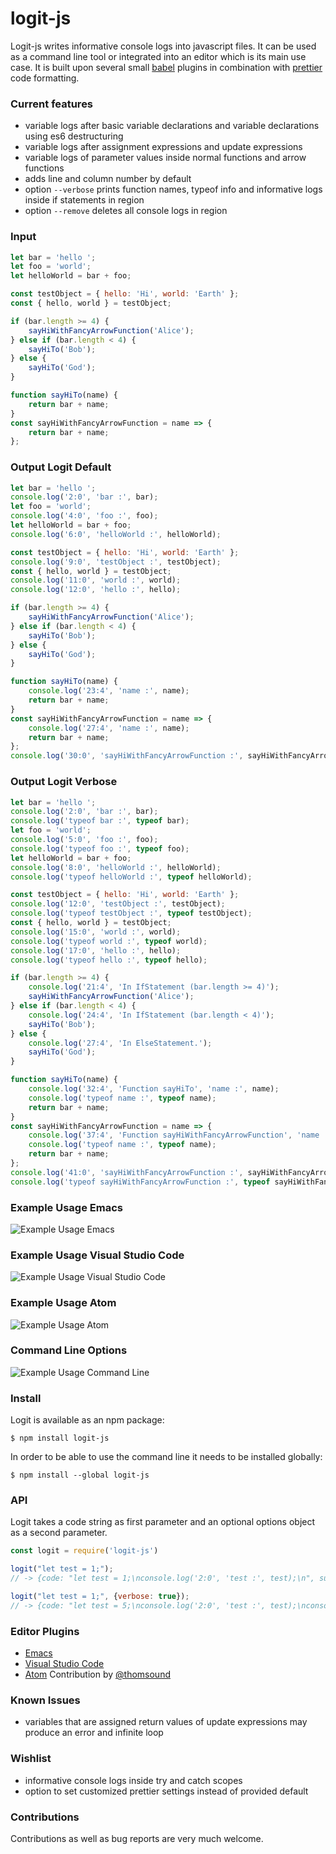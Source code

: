 # logit-js

Logit-js writes informative console logs into javascript files. It can
be used as a command line tool or integrated into an editor which is
its main use case. It is built upon several small [babel](https://github.com/babel/babel) plugins in
combination with [prettier](https://github.com/prettier/prettier) code formatting.

### Current features

- variable logs after basic variable declarations and variable declarations using es6 destructuring
- variable logs after assignment expressions and update expressions
- variable logs of parameter values inside normal functions and arrow functions
- adds line and column number by default
- option `--verbose` prints function names, typeof info and
  informative logs inside if statements in region
- option `--remove` deletes all console logs in region

### Input

```js
let bar = 'hello ';
let foo = 'world';
let helloWorld = bar + foo;

const testObject = { hello: 'Hi', world: 'Earth' };
const { hello, world } = testObject;

if (bar.length >= 4) {
    sayHiWithFancyArrowFunction('Alice');
} else if (bar.length < 4) {
    sayHiTo('Bob');
} else {
    sayHiTo('God');
}

function sayHiTo(name) {
    return bar + name;
}
const sayHiWithFancyArrowFunction = name => {
    return bar + name;
};
```

### Output Logit Default

```js
let bar = 'hello ';
console.log('2:0', 'bar :', bar);
let foo = 'world';
console.log('4:0', 'foo :', foo);
let helloWorld = bar + foo;
console.log('6:0', 'helloWorld :', helloWorld);

const testObject = { hello: 'Hi', world: 'Earth' };
console.log('9:0', 'testObject :', testObject);
const { hello, world } = testObject;
console.log('11:0', 'world :', world);
console.log('12:0', 'hello :', hello);

if (bar.length >= 4) {
    sayHiWithFancyArrowFunction('Alice');
} else if (bar.length < 4) {
    sayHiTo('Bob');
} else {
    sayHiTo('God');
}

function sayHiTo(name) {
    console.log('23:4', 'name :', name);
    return bar + name;
}
const sayHiWithFancyArrowFunction = name => {
    console.log('27:4', 'name :', name);
    return bar + name;
};
console.log('30:0', 'sayHiWithFancyArrowFunction :', sayHiWithFancyArrowFunction);
```

### Output Logit Verbose

```js
let bar = 'hello ';
console.log('2:0', 'bar :', bar);
console.log('typeof bar :', typeof bar);
let foo = 'world';
console.log('5:0', 'foo :', foo);
console.log('typeof foo :', typeof foo);
let helloWorld = bar + foo;
console.log('8:0', 'helloWorld :', helloWorld);
console.log('typeof helloWorld :', typeof helloWorld);

const testObject = { hello: 'Hi', world: 'Earth' };
console.log('12:0', 'testObject :', testObject);
console.log('typeof testObject :', typeof testObject);
const { hello, world } = testObject;
console.log('15:0', 'world :', world);
console.log('typeof world :', typeof world);
console.log('17:0', 'hello :', hello);
console.log('typeof hello :', typeof hello);

if (bar.length >= 4) {
    console.log('21:4', 'In IfStatement (bar.length >= 4)');
    sayHiWithFancyArrowFunction('Alice');
} else if (bar.length < 4) {
    console.log('24:4', 'In IfStatement (bar.length < 4)');
    sayHiTo('Bob');
} else {
    console.log('27:4', 'In ElseStatement.');
    sayHiTo('God');
}

function sayHiTo(name) {
    console.log('32:4', 'Function sayHiTo', 'name :', name);
    console.log('typeof name :', typeof name);
    return bar + name;
}
const sayHiWithFancyArrowFunction = name => {
    console.log('37:4', 'Function sayHiWithFancyArrowFunction', 'name :', name);
    console.log('typeof name :', typeof name);
    return bar + name;
};
console.log('41:0', 'sayHiWithFancyArrowFunction :', sayHiWithFancyArrowFunction);
console.log('typeof sayHiWithFancyArrowFunction :', typeof sayHiWithFancyArrowFunction);
```

### Example Usage Emacs

![Example Usage Emacs](samples/readme/logit-emacs3.gif)

### Example Usage Visual Studio Code

![Example Usage Visual Studio Code](samples/readme/logit-vscode1.gif)

### Example Usage Atom

![Example Usage Atom](samples/readme/logit-atom1.gif)

### Command Line Options

![Example Usage Command Line](samples/readme/command_line.png)

### Install

Logit is available as an npm package:

```
$ npm install logit-js
```

In order to be able to use the command line it needs to be installed globally:

```
$ npm install --global logit-js
```

### API

Logit takes a code string as first parameter and an optional options
object as a second parameter.

```js
const logit = require('logit-js')

logit("let test = 1;");
// -> {code: "let test = 1;\nconsole.log('2:0', 'test :', test);\n", success: true}

logit("let test = 1;", {verbose: true});
// -> {code: "let test = 5;\nconsole.log('2:0', 'test :', test);\nconsole.log('typeof test :', typeof test);\n"", success: true}

```

### Editor Plugins
- [Emacs](emacs-plugin)
- [Visual Studio Code](vscode-plugin/logit)
- [Atom](atom-plugin/logit) Contribution by [@thomsound](https://github.com/thomsound/)

### Known Issues
- variables that are assigned return values of update expressions may produce an error and
  infinite loop
  
### Wishlist
- informative console logs inside try and catch scopes
- option to set customized prettier settings instead of provided default

### Contributions
Contributions as well as bug reports are very much welcome.
